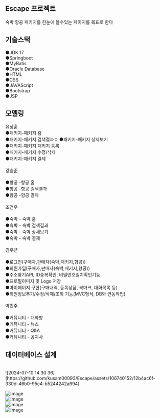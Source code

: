 
<h2> Escape 프로젝트</h2>

<p> 숙박 항공 패키지를 한눈에 볼수있는 페이지를 목표로 한다</p>

<h2>기술스택</h2>
●JDK 17<br>
●Springboot<br>
●MyBatis<br>
●Oracle Database<br>
●HTML<br>
●CSS<br>
●JAVAScript<br> 
●Bootstrap<br>
●JSP<br>
<h2>모델링</h2>
유상훈<br>
●패키지-패키지 홈<br>
●패키지-패키지 검색결과ㅇ
●패키지-패키지 상세보기<br> 
●패키지-패키지 패키지 등록<br>
●패키지-패키지 수정/삭제<br>
●패키지-패키지 결제<br>
<br>
강승준<br>
<br>
●항공 -항공 홈<br>
●항공 -항공 검색결과<br>
●항공 -항공 결제<br>
<br>
조연우<br>
<br>
●숙박 - 숙박 홈<br>
●숙박 - 숙박 검색결과<br>
●숙박 - 숙박 상세보기<br>
●숙박 - 숙박 결제<br>
<br>
김우년<br>
<br>
●로그인(구매자,판매자(숙박,패키지,항공))<br>
●회원가입(구매자,판매자(숙박,패키지,항공))<br>
●주소찾기API, ID중복확인, 비밀번호일치확인기능<br>
●프로필이미지 및 Logo 저장<br>
●마이페이지 구현(구매내역, 등록상품, 북마크, 대화목록 등)<br>
●회원정보추가/수정/삭제/조회 기능(MVC형식, DB와 연동작업) <br>
<br>
박민주<br>
<br>
●커뮤니티 - 대화방<br>
●커뮤니티 - 뉴스<br>
●커뮤니티 - Q&A<br>
●커뮤니티 - 공지사<br>
<h2>데이터베이스 설계</h2><br>
![2024-07-10 14 30 36](https://github.com/kusam00093/Escape/assets/106740152/12b4ac6f-330d-46b0-95c4-b5244242a694)<br>

![image](https://github.com/joyeonw/Return-zero/assets/106740152/d08858a4-bc0c-4df6-a703-904f0e845b79)<br>
![image](https://github.com/joyeonw/Return-zero/assets/106740152/8a565ced-3e45-4e83-ab3a-bc6985c8bde2)<br>
![image](https://github.com/joyeonw/Return-zero/assets/106740152/19bf88e4-1f8a-465d-89bb-5f3c8608da8a)<br>
![image](https://github.com/joyeonw/Return-zero/assets/106740152/001244d3-2aad-4be3-a7c3-2e7e37de0031)


